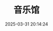 ---
title: 音乐馆
date: 2025-03-31 20:14:24
type: music
aplayer: true
top_img: false
comments: false
aside: false
---